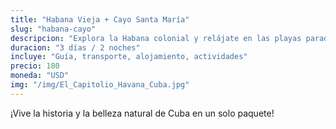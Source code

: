 ```yaml
---
title: "Habana Vieja + Cayo Santa María"
slug: "habana-cayo"
descripcion: "Explora la Habana colonial y relájate en las playas paradisíacas de Cayo Santa María. Cultura y descanso en un solo paquete."
duracion: "3 días / 2 noches"
incluye: "Guía, transporte, alojamiento, actividades"
precio: 180
moneda: "USD"
img: "/img/El_Capitolio_Havana_Cuba.jpg"
---
```


¡Vive la historia y la belleza natural de Cuba en un solo paquete!
